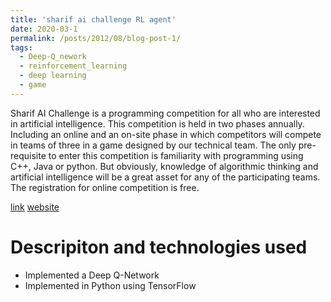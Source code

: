 ```yaml
---
title: 'sharif ai challenge RL agent'
date: 2020-03-1
permalink: /posts/2012/08/blog-post-1/
tags:
  - Deep-Q_nework
  - reinforcement_learning
  - deep learning
  - game
---
```


Sharif AI Challenge is a programming competition for all who are interested in artificial intelligence. This competition is  held in two phases annually. Including an online and an on-site phase in which competitors will compete in teams of three in a game designed by our technical team.
The only pre-requisite to enter this competition is familiarity with programming using C++, Java or python. But obviously, knowledge of algorithmic thinking and artificial intelligence will be a great asset for any of the participating teams. The registration for online competition is free.

[link](https://github.com/vahidrn98/sharif-ai-challenge-client)
[website](http://aichallenge.sharif.edu/)

Descripiton and technologies used
======

* Implemented a Deep Q-Network
* Implemented in Python using TensorFlow
